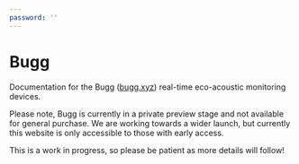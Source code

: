 ```yaml
---
password: ''
---
```


# Bugg

Documentation for the Bugg ([bugg.xyz](https://www.bugg.xyz)) real-time eco-acoustic monitoring devices.

Please note, Bugg is currently in a private preview stage and not available for general purchase. We are working towards a wider launch, but currently this website is only accessible to those with early access.

This is a work in progress, so please be patient as more details will follow!
